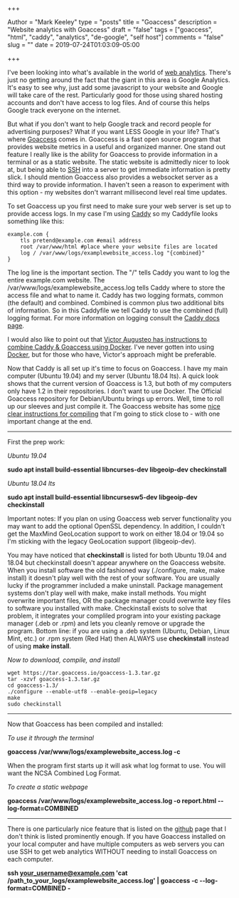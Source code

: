 +++

Author = "Mark Keeley"
type = "posts"
title = "Goaccess"
description = "Website analytics with Goaccess"
draft = "false"
tags = ["goaccess", "html", "caddy", "analytics", "de-google", "self host"]
comments = "false"
slug = ""
date = 2019-07-24T01:03:09-05:00

+++

I've been looking into what's available in the world of [web analytics](https://infogalactic.com/info/Web_analytics). There's just no getting around the fact that the giant in this area is Google Analytics. It's easy to see why, just add some javascript to your website and Google will take care of the rest. Particularly good for those using shared hosting accounts and don't have access to log files. And of course this helps Google track everyone on the internet.

But what if you don't want to help Google track and record people for advertising purposes? What if you want LESS Google in your life? That's where [Goaccess](https://goaccess.io/) comes in. Goaccess is a fast open source program that provides website metrics in a useful and organized manner. One stand out feature I really like is the ability for Goaccess to provide information in a terminal or as a static website. The static website is admittedly nicer to look at, but being able to [SSH](https://infogalactic.com/info/Secure_Shell) into a server to get immediate information is pretty slick. I should mention Goaccess also provides a websocket server as a third way to provide information. I haven't seen a reason to experiment with this option - my websites don't warrant millisecond level real time updates.

<!--more-->

To set Goaccess up you first need to make sure your web server is set up to provide access logs. In my case I'm using [Caddy](https://caddyserver.com/ "World's most user friendly web server") so my Caddyfile looks something like this:

```
example.com {
    tls pretend@example.com #email address
    root /var/www/html #place where your website files are located
    log / /var/www/logs/examplewebsite_access.log "{combined}"
}
```
The log line is the important section. The "/" tells Caddy you want to log the entire example.com website. The /var/www/logs/examplewebsite_access.log tells Caddy where to store the access file and what to name it. Caddy has two logging formats, common (the default) and combined. Combined is common plus two additional bits of information. So in this Caddyfile we tell Caddy to use the combined (full) logging format. For more information on logging consult the [Caddy docs page](https://caddyserver.com/docs/log). 

I would also like to point out that [Victor Augusteo has instructions to combine Caddy & Goaccess using Docker](https://www.augusteo.com/blog/using-goaccess-to-replace-google-analytics-feat.-caddy-and-docker/). I've never gotten into using [Docker](https://www.docker.com/), but for those who have, Victor's approach might be preferable.

Now that Caddy is all set up it's time to focus on Goaccess. I have my main computer (Ubuntu 19.04) and my server (Ubuntu 18.04 lts). A quick look shows that the current version of Goaccess is 1.3, but both of my computers only have 1.2 in their repositories. I don't want to use Docker. The Official Goaccess repository for Debian/Ubuntu brings up errors. Well, time to roll up our sleeves and just compile it. The Goaccess website has some [nice clear instructions for compiling](https://goaccess.io/download) that I'm going to stick close to - with one important change at the end.

___

First the prep work:

*Ubuntu 19.04*

**sudo apt install build-essential libncurses-dev libgeoip-dev checkinstall**

*Ubuntu 18.04 lts*

**sudo apt install build-essential libncursesw5-dev libgeoip-dev checkinstall**

Important notes: If you plan on using Goaccess web server functionality you may want to add the optional OpenSSL dependency. In addition, I couldn't get the MaxMind GeoLocation support to work on either 18.04 or 19.04 so I'm sticking with the legacy GeoLocation support (libgeoip-dev). 

You may have noticed that **checkinstall** is listed for both Ubuntu 19.04 and 18.04 but checkinstall doesn't appear anywhere on the Goaccess website. When you install software the old fashioned way (./configure, make, make install) it doesn't play well with the rest of your software. You are usually lucky if the programmer included a make uninstall. Package management systems don't play well with make, make install methods. You might overwrite important files, OR the package manager could overwrite key files to software you installed with make. Checkinstall exists to solve that problem, it integrates your compliled program into your existing package manager (.deb or .rpm) and lets you cleanly remove or upgrade the program. Bottom line: if you are using a .deb system (Ubuntu, Debian, Linux Mint, etc.) or .rpm system (Red Hat) then ALWAYS use **checkinstall** instead of using **make install**.

*Now to download, compile, and install*

```
wget https://tar.goaccess.io/goaccess-1.3.tar.gz
tar -xzvf goaccess-1.3.tar.gz
cd goaccess-1.3/
./configure --enable-utf8 --enable-geoip=legacy
make
sudo checkinstall
```
---

Now that Goaccess has been compiled and installed:

*To use it through the terminal*

**goaccess /var/www/logs/examplewebsite_access.log -c**

When the program first starts up it will ask what log format to use. You will want the NCSA Combined Log Format.

*To create a static webpage*

**goaccess /var/www/logs/examplewebsite_access.log -o report.html --log-format=COMBINED**

---

There is one particularly nice feature that is listed on the [github](https://github.com/allinurl/goaccess) page that I don't think is listed prominently enough. If you have Goaccess installed on your local computer and have multiple computers as web servers you can use SSH to get web analytics WITHOUT needing to install Goaccess on each computer.

**ssh your_username@example.com 'cat /path_to_your_logs/examplewebsite_access.log' | goaccess -c --log-format=COMBINED -**
